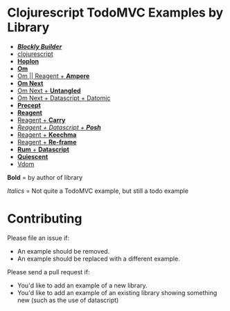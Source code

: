 # Clojurescript TodoMVC Examples by Library

- [_**Blockly Builder**_](https://github.com/zubairq/BlocklyBuilder/blob/master/resources/public/init/todo.cljs)
- [clojurescript](https://github.com/dfuenzalida/todo-cljs)
- [**Hoplon**](https://github.com/hoplon/demos/tree/master/todoFRP)
- [**Om**](https://github.com/swannodette/todomvc/tree/gh-pages/labs/architecture-examples/om)
- [Om || Reagent + **Ampere**](https://github.com/condense/ampere/tree/master/examples/todomvc)
- [**Om Next**](https://github.com/swannodette/om-next-demo)
- [Om Next + **Untangled**](https://github.com/untangled-web/untangled-todomvc)
- [Om Next + Datascript + Datomic](https://github.com/madvas/todomvc-omnext-datomic-datascript)
- [**Precept**](https://github.com/CoNarrative/precept/tree/master/src/cljs/precept/todomvc)
- [**Reagent**](https://github.com/reagent-project/reagent/tree/master/examples/todomvc)
- [Reagent + **Carry**](https://github.com/metametadata/carry/tree/master/examples/todomvc)
- [_Reagent + Datascript + **Posh**_](https://github.com/mpdairy/posh-todo)
- [Reagent + **Keechma**](https://github.com/keechma/keechma-todomvc)
- [Reagent + **Re-frame**](https://github.com/Day8/re-frame/tree/master/examples/todomvc)
- [**Rum** + **Datascript**](https://github.com/tonsky/datascript-todo)
- [**Quiescent**](https://github.com/levand/todomvc/tree/gh-pages/architecture-examples/quiescent)
- [Vdom](https://github.com/sj4/todomvc)

**Bold** = by author of library

*Italics* = Not quite a TodoMVC example, but still a todo example

# Contributing

Please file an issue if:

* An example should be removed.
* An example should be replaced with a different example.

Please send a pull request if:

* You'd like to add an example of a new library.
* You'd like to add an example of an existing library showing something new (such as the use of datascript)
